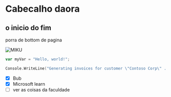 # Cabecalho daora
## o inicio do fim

porra de bottom de pagina

![MIKU](https://m.media-amazon.com/images/I/91Fvg42vG+L.jpg) 

``` javascript
var myVar = "Hello, world!";
```

``` c sharp code
Console.WriteLine("Generating invoices for customer \"Contoso Corp\" ...\n");
```

- [x] Bub
- [x] Microsoft learn
- [ ] ver as coisas da faculdade
